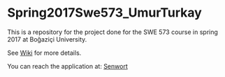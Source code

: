 # Spring2017Swe573_UmurTurkay

This is a repository for the project done for the SWE 573 course in spring 2017 at Boğaziçi University.

See [Wiki](https://github.com/umurtrky/Spring2017Swe573_UmurTurkay/wiki) for more details.

You can reach the application at: [Senwort](http://sample-env.bx6zpisnmx.us-east-2.elasticbeanstalk.com/login)
